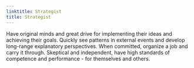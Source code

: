 ```yaml
---
linktitle: Strategist
title: Strategist
---
```


Have original minds and great drive for implementing their ideas and achieving their goals. Quickly see patterns in external events and develop long-range explanatory perspectives. When committed, organize a job and carry it through. Skeptical and independent, have high standards of competence and performance - for themselves and others.

